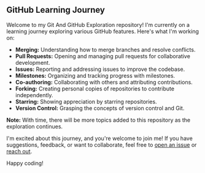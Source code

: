 ## GitHub Learning Journey

Welcome to my Git And GitHub Exploration repository! I'm currently on a learning journey exploring various GitHub features. Here's what I'm working on:

- **Merging:** Understanding how to merge branches and resolve conflicts.
- **Pull Requests:** Opening and managing pull requests for collaborative development.
- **Issues:** Reporting and addressing issues to improve the codebase.
- **Milestones:** Organizing and tracking progress with milestones.
- **Co-authoring:** Collaborating with others and attributing contributions.
- **Forking:** Creating personal copies of repositories to contribute independently.
- **Starring:** Showing appreciation by starring repositories.
- **Version Control:** Grasping the concepts of version control and Git.

**Note:** With time, there will be more topics added to this repository as the exploration continues.

I'm excited about this journey, and you're welcome to join me! If you have suggestions, feedback, or want to collaborate, feel free to [open an issue](https://github.com/nazmusweb-coding/Git-And-GitHub-Exploration/issues/new) or [reach out](mailto:nazmusweb.coding@gmail.com).

Happy coding!